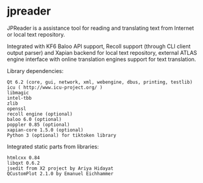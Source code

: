 # jpreader

JPReader is a assistance tool for reading and translating text from Internet or local text repository.

Integrated with KF6 Baloo API support, Recoll support (through CLI client output parser) and Xapian backend for local text repository, external ATLAS engine interface with online translation engines support for text translation.

Library dependencies:

    Qt 6.2 (core, gui, network, xml, webengine, dbus, printing, testlib)
    icu ( http://www.icu-project.org/ )
    libmagic
    intel-tbb
    zlib
    openssl
    recoll engine (optional)
    baloo 6.0 (optional)
    poppler 0.85 (optional)
    xapian-core 1.5.0 (optional)
    Python 3 (optional) for tiktoken library

Integrated static parts from libraries:

    htmlcxx 0.84
    libqxt 0.6.2
    jsedit from X2 project by Ariya Hidayat
    QCustomPlot 2.1.0 by Emanuel Eichhammer
